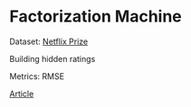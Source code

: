  # Factorization Machine
 
 Dataset: [Netflix Prize](https://www.kaggle.com/netflix-inc/netflix-prize-data/data#combined_data_1.txt)
 
 Building hidden ratings

Metrics: RMSE

[Article](https://www.csie.ntu.edu.tw/~b97053/paper/Rendle2010FM.pdf)

